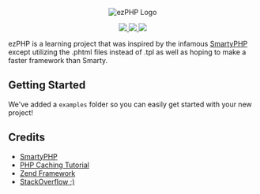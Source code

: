 <p align="center">
  <img src="https://cameronct.com/ezPHP/ezphp.png" alt="ezPHP Logo"/>
</p>
<p align="center">
  <a href="https://travis-ci.org/CameronCT/ezPHP">
    <img src="https://img.shields.io/travis/CameronCT/ezPHP.svg" />
  </a>
  <a href="https://github.com/CameronCT/ezPHP">
    <img src="https://img.shields.io/github/release/CameronCT/ezPHP.svg" />
  </a>
  <a href="https://packagist.org/packages/ezphp/ezphp">
    <img src="https://img.shields.io/packagist/v/ezphp/ezphp.svg" />
  </a>
</p>

ezPHP is a learning project that was inspired by the infamous [SmartyPHP](https://github.com/smarty-php/smarty) except utilizing the .phtml  files instead of .tpl as well as hoping to make a faster framework than Smarty.

## Getting Started
We've added a `examples` folder so you can easily get started with your new project!

## Credits
* [SmartyPHP](https://github.com/smarty-php/smarty)
* [PHP Caching Tutorial](https://www.addedbytes.com/articles/for-beginners/output-caching-for-beginners/)
* [Zend Framework](https://framework.zend.com/apidoc/2.3/classes/Zend.Http.PhpEnvironment.RemoteAddress.html) 
* [StackOverflow ;)](https://stackoverflow.com)